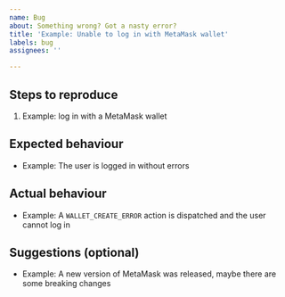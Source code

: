 ```yaml
---
name: Bug
about: Something wrong? Got a nasty error?
title: 'Example: Unable to log in with MetaMask wallet'
labels: bug
assignees: ''

---
```


## Steps to reproduce

1. Example: log in with a MetaMask wallet


## Expected behaviour

* Example: The user is logged in without errors


## Actual behaviour

* Example: A `WALLET_CREATE_ERROR` action is dispatched and the user cannot log in


## Suggestions (optional)

* Example: A new version of MetaMask was released, maybe there are some breaking changes
